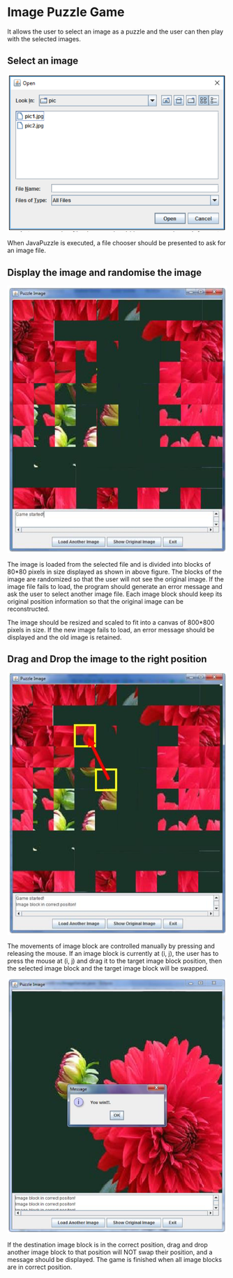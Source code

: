 # Image Puzzle Game
It allows the user to select an image as a puzzle and the user can then play with the selected images.

## Select an image
![filechooser](/filechooser.png)

When JavaPuzzle is executed, a file chooser should be presented to ask for an image file.

## Display the image and randomise the image
![ui](/ui.png)

The image is loaded from the selected file and is divided into blocks of 80*80 pixels in size displayed as shown in above figure. The blocks of the image are randomized so that the user will not see the original image. If the image file fails to load, the program should generate an error message and ask the user to select another image file. Each image block should keep its original position information so that the original image can be
reconstructed.

The image should be resized and scaled to fit into a canvas of 800*800 pixels in size. If the new image fails to load, an error message should be displayed and the old image is retained.

## Drag and Drop the image to the right position
![d&d](/d&d.png)

The movements of image block are controlled manually by pressing and releasing the mouse. If an image block is currently at (i, j), the user has to press the mouse at (i, j) and drag it to the target image block position, then the selected image block and the target image block will be swapped.

![win](/win.png)

If the destination image block is in the correct position, drag and drop another image block to that position will NOT swap their position, and a message should be displayed. The game is finished when all image blocks are in correct position.